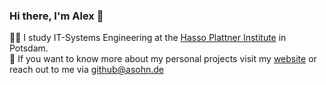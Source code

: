 ### Hi there, I'm Alex 👋
🧑‍🎓 I study IT-Systems Engineering at the [Hasso Plattner Institute](https://hpi.de) in Potsdam.\
📮 If you want to know more about my personal projects visit my [website](https://asohn.de) or reach out to me via [github@asohn.de](mailto:github@asohn.de)


